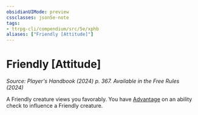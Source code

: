 ```yaml
---
obsidianUIMode: preview
cssclasses: json5e-note
tags:
- ttrpg-cli/compendium/src/5e/xphb
aliases: ["Friendly [Attitude]"]
---
```

# Friendly [Attitude]
*Source: Player's Handbook (2024) p. 367. Available in the Free Rules (2024)* 

A Friendly creature views you favorably. You have [Advantage](3-Mechanics/CLI/rules/variant-rules/advantage-xphb.md) on an ability check to influence a Friendly creature.
